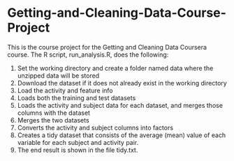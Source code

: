 # Getting-and-Cleaning-Data-Course-Project
This is the course project for the Getting and Cleaning Data Coursera course. The R script, run_analysis.R, does the following:

1. Set the working directory and create a folder named data where the unzipped data will be stored
2. Download the dataset if it does not already exist in the working directory
3. Load the activity and feature info
4. Loads both the training and test datasets
5. Loads the activity and subject data for each dataset, and merges those columns with the dataset
6. Merges the two datasets
7. Converts the activity and subject columns into factors
8. Creates a tidy dataset that consists of the average (mean) value of each variable for each subject and activity pair.
9. The end result is shown in the file tidy.txt.
